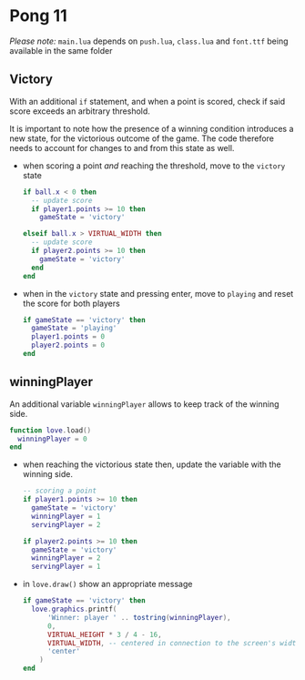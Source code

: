 # Pong 11

_Please note:_ `main.lua` depends on `push.lua`, `class.lua` and `font.ttf` being available in the same folder

## Victory

With an additional `if` statement, and when a point is scored, check if said score exceeds an arbitrary threshold.

It is important to note how the presence of a winning condition introduces a new state, for the victorious outcome of the game. The code therefore needs to account for changes to and from this state as well.

- when scoring a point _and_ reaching the threshold, move to the `victory` state

  ```lua
  if ball.x < 0 then
    -- update score
    if player1.points >= 10 then
      gameState = 'victory'

  elseif ball.x > VIRTUAL_WIDTH then
    -- update score
    if player2.points >= 10 then
      gameState = 'victory'
    end
  end
  ```

- when in the `victory` state and pressing enter, move to `playing` and reset the score for both players

  ```lua
  if gameState == 'victory' then
    gameState = 'playing'
    player1.points = 0
    player2.points = 0
  end
  ```

## winningPlayer

An additional variable `winningPlayer` allows to keep track of the winning side.

```lua
function love.load()
  winningPlayer = 0
end
```

- when reaching the victorious state then, update the variable with the winning side.

  ```lua
  -- scoring a point
  if player1.points >= 10 then
    gameState = 'victory'
    winningPlayer = 1
    servingPlayer = 2

  if player2.points >= 10 then
    gameState = 'victory'
    winningPlayer = 2
    servingPlayer = 1
  ```

- in `love.draw()` show an appropriate message

  ```lua
  if gameState == 'victory' then
    love.graphics.printf(
        'Winner: player ' .. tostring(winningPlayer),
        0,
        VIRTUAL_HEIGHT * 3 / 4 - 16,
        VIRTUAL_WIDTH, -- centered in connection to the screen's width
        'center'
      )
  end
  ```
